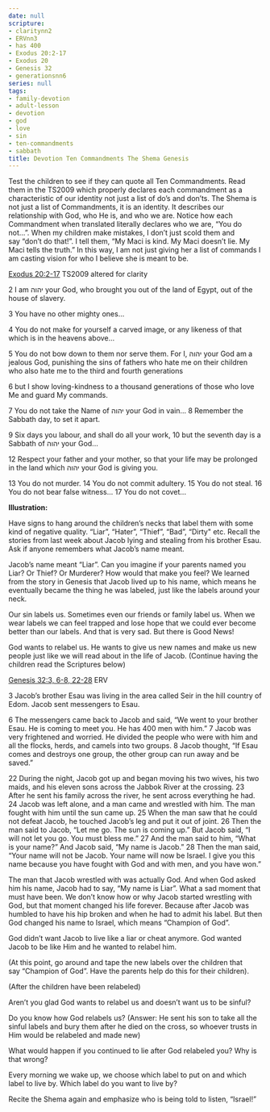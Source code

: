 ```yaml
---
date: null
scripture:
- claritynn2
- ERVnn3
- has 400
- Exodus 20:2-17
- Exodus 20
- Genesis 32
- generationsnn6
series: null
tags:
- family-devotion
- adult-lesson
- devotion
- god
- love
- sin
- ten-commandments
- sabbath
title: Devotion Ten Commandments The Shema Genesis
---
```



Test the children to see if they can quote all Ten Commandments. Read them in the TS2009 which properly declares each commandment as a characteristic of our identity not just a list of do’s and don’ts. The Shema is not just a list of Commandments, it is an identity. It describes our relationship with God, who He is, and who we are. Notice how each Commandment when translated literally declares who we are, “You do not…”. When my children make mistakes, I don’t just scold them and say “don’t do that!”. I tell them, “My Maci is kind. My Maci doesn’t lie. My Maci tells the truth.” In this way, I am not just giving her a list of commands I am casting vision for who I believe she is meant to be.

[Exodus 20:2-17](https://my.bible.com/bible/316/EXO.20.2-17) TS2009 altered for clarity

2 I am יהוה your God, who brought you out of the land of Egypt, out of the house of slavery.

3 You have no other mighty ones...

4 You do not make for yourself a carved image, or any likeness of that which is in the heavens above...

5 You do not bow down to them nor serve them. For I, יהוה your God am a jealous God, punishing the sins of fathers who hate me on their children who also hate me to the third and fourth generations

6 but I show loving-kindness to a thousand generations of those who love Me and guard My commands.

7 You do not take the Name of יהוה your God in vain...
8 Remember the Sabbath day, to set it apart.

9 Six days you labour, and shall do all your work, 10 but the seventh day is a Sabbath of יהוה your God...

12 Respect your father and your mother, so that your life may be prolonged in the land which יהוה your God is giving you.

13 You do not murder.
14 You do not commit adultery.
15 You do not steal.
16 You do not bear false witness...
17 You do not covet...

**Illustration:**

Have signs to hang around the children’s necks that label them with some kind of negative quality. “Liar”, “Hater”, “Thief”, “Bad”, “Dirty" etc. Recall the stories from last week about Jacob lying and stealing from his brother Esau. Ask if anyone remembers what Jacob’s name meant.

Jacob’s name meant “Liar”. Can you imagine if your parents named you Liar? Or Thief? Or Murderer? How would that make you feel? We learned from the story in Genesis that Jacob lived up to his name, which means he eventually became the thing he was labeled, just like the labels around your neck.

Our sin labels us. Sometimes even our friends or family label us. When we wear labels we can feel trapped and lose hope that we could ever become better than our labels. And that is very sad. But there is Good News!

God wants to relabel us. He wants to give us new names and make us new people just like we will read about in the life of Jacob. (Continue having the children read the Scriptures below)

[Genesis 32:3, 6-8, 22-28](https://my.bible.com/bible/406/GEN.32.3,6-8,22-28) ERV

3 Jacob’s brother Esau was living in the area called Seir in the hill country of Edom. Jacob sent messengers to Esau.

6 The messengers came back to Jacob and said, “We went to your brother Esau. He is coming to meet you. He has 400 men with him.” 7 Jacob was very frightened and worried. He divided the people who were with him and all the flocks, herds, and camels into two groups. 8 Jacob thought, “If Esau comes and destroys one group, the other group can run away and be saved.”

22 During the night, Jacob got up and began moving his two wives, his two maids, and his eleven sons across the Jabbok River at the crossing. 23 After he sent his family across the river, he sent across everything he had. 24 Jacob was left alone, and a man came and wrestled with him. The man fought with him until the sun came up. 25 When the man saw that he could not defeat Jacob, he touched Jacob’s leg and put it out of joint. 26 Then the man said to Jacob, “Let me go. The sun is coming up.” But Jacob said, “I will not let you go. You must bless me.” 27 And the man said to him, “What is your name?” And Jacob said, “My name is Jacob.” 28 Then the man said, “Your name will not be Jacob. Your name will now be Israel. I give you this name because you have fought with God and with men, and you have won.”

The man that Jacob wrestled with was actually God. And when God asked him his name, Jacob had to say, “My name is Liar”. What a sad moment that must have been. We don’t know how or why Jacob started wrestling with God, but that moment changed his life forever. Because after Jacob was humbled to have his hip broken and when he had to admit his label. But then God changed his name to Israel, which means “Champion of God”.

God didn’t want Jacob to live like a liar or cheat anymore. God wanted Jacob to be like Him and he wanted to relabel him.

(At this point, go around and tape the new labels over the children that say “Champion of God”. Have the parents help do this for their children).

(After the children have been relabeled)

Aren’t you glad God wants to relabel us and doesn’t want us to be sinful?

Do you know how God relabels us? (Answer: He sent his son to take all the sinful labels and bury them after he died on the cross, so whoever trusts in Him would be relabeled and made new)

What would happen if you continued to lie after God relabeled you? Why is that wrong?

Every morning we wake up, we choose which label to put on and which label to live by. Which label do you want to live by?

Recite the Shema again and emphasize who is being told to listen, “Israel!”